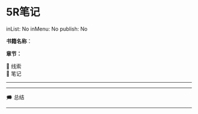 # 5R笔记

inList: No
inMenu: No
publish: No

**书籍名称**：

**章节：**

<aside>
🧵 线索

</aside>

<aside>
📓 笔记

</aside>

---

---

<aside>
🗯️ 总结

</aside>

---
